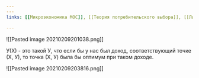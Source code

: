 ```yaml
---
---
links: [[Микроэкономика MOC]], [[Теория потребительского выбора]], [[Линия бюджетного ограничения]], [[Кривая безразличия]]

---
```


![[Pasted image 20210209201038.png]]

У(Х) - это такой У, что если бы у нас был доход, соответствующий точке (Х, У), то точка (Х, У) была бы оптимум при таком доходе.

![[Pasted image 20210209203816.png]]